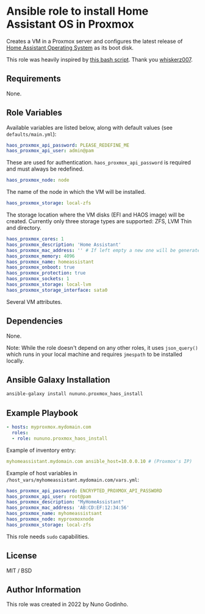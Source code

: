 # Ansible role to install Home Assistant OS in Proxmox

Creates a VM in a Proxmox server and configures the latest release of [Home Assistant Operating System](https://github.com/home-assistant/operating-system) as its boot disk.

This role was heavily inspired by [this bash script](https://github.com/whiskerz007/proxmox_hassos_install). Thank you [whiskerz007](https://github.com/whiskerz007).

## Requirements

None.

## Role Variables

Available variables are listed below, along with default values (see `defaults/main.yml`):

```yaml
haos_proxmox_api_password: PLEASE_REDEFINE_ME
haos_proxmox_api_user: admin@pam
```

These are used for authentication. `haos_proxmox_api_password` is required and must always be redefined.

```yaml
haos_proxmox_node: node
```

The name of the node in which the VM will be installed.

```yaml
haos_proxmox_storage: local-zfs
```

The storage location where the VM disks (EFI and HAOS image) will be created. Currently only three storage types are supported: ZFS, LVM Thin and directory.

```yaml
haos_proxmox_cores: 1
haos_proxmox_description: 'Home Assistant'
haos_proxmox_mac_address: '' # If left empty a new one will be generated
haos_proxmox_memory: 4096
haos_proxmox_name: homeassistant
haos_proxmox_onboot: true
haos_proxmox_protection: true
haos_proxmox_sockets: 1
haos_proxmox_storage: local-lvm
haos_proxmox_storage_interface: sata0
```

Several VM attributes.

## Dependencies

None.

Note: While the role doesn't depend on any other roles, it uses `json_query()` which runs in your local machine and requires `jmespath` to be installed locally.

## Ansible Galaxy Installation

```bash
ansible-galaxy install nununo.proxmox_haos_install
```

## Example Playbook

```yaml
- hosts: myproxmox.mydomain.com
  roles:
  - role: nununo.proxmox_haos_install
```

Example of inventory entry:

```yaml
myhomeassistant.mydomain.com ansible_host=10.0.0.10 # (Proxmox's IP)
```

Example of host variables in `/host_vars/myhomeassistant.mydomain.com/vars.yml`:

```yaml
haos_proxmox_api_password: ENCRYPTED_PROXMOX_API_PASSWORD
haos_proxmox_api_user: root@pam
haos_proxmox_description: "MyHomeAssistant"
haos_proxmox_mac_address: 'AB:CD:EF:12:34:56'
haos_proxmox_name: myhomeassistsant
haos_proxmox_node: myproxmoxnode
haos_proxmox_storage: local-zfs
```

This role needs `sudo` capabilities.

## License

MIT / BSD

## Author Information

This role was created in 2022 by Nuno Godinho.
